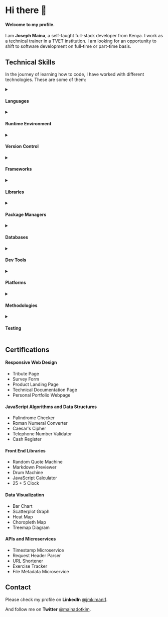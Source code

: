 # Hi there 👋

#### Welcome to my profile.

I am **Joseph Maina**, a self-taught full-stack developer from Kenya. I work as a technical trainer in a TVET institution. I am looking for an opportunity to shift to software development on full-time or part-time basis.

## Technical Skills

In the journey of learning how to code, I have worked with different technologies. These are some of them:

<details>
 <summary><h4>Languages</h4></summary>
 <ul>
  <li>HTML / CSS</li>
  <li>Python</li>
  <li>JavaScript</li>
  <li>TypeScript</li>
 </ul>
</details>

<details>
 <summary><h4>Runtime Environment</h4></summary>
 <ul>
  <li>Node.js</li>
 </ul>
</details>

<details>
 <summary><h4>Version Control</h4></summary>
 <ul>
  <li>Git</li>
  <li>GitHub</li>
 </ul>
</details>

<details>
 <summary><h4>Frameworks</h4></summary>
 <ul>
  <li>Express</li>
  <li>Flask</li>
  <li>Bootstap</li>
  <li>Tailwind</li>
  <li>Next.js</li>
  <li>Gatsby</li>
 </ul>
</details>

<details>
 <summary><h4>Libraries</h4></summary>
 <ul>
  <li>Mongoose</li>
  <li>React</li>
 </ul>
</details>

<details>
 <summary><h4>Package Managers</h4></summary>
 <ul>
  <li>npm</li>
  <li>Yarn</li>
 </ul>
</details>

<details>
 <summary><h4>Databases</h4></summary>
 <ul>
  <li>MongoDB</li>
  <li>SQLite</li>
  <li>PostgreSQL</li>
 </ul>
</details>

<details>
 <summary><h4>Dev Tools</h4></summary>
 <ul>
  <li>VS Code</li>
 </ul>
</details>

<details>
 <summary><h4>Platforms</h4></summary>
 <ul>
  <li>Replit</li>
  <li>CodePen</li>
  <li>Hoppscotch</li>
 </ul>
</details>

<details>
 <summary><h4>Methodologies</h4></summary>
 <ul>
  <li>TDD</li>
  <li>CRUD Operations</li>
  <li>RESTful Architecture</li>
  <li>Responsive Web</li>
  <li>MVC</li>
  <li>OOP</li>
 </ul>
</details>

<details>
 <summary><h4>Testing</h4></summary>
 <ul>
  <li>Mocha</li>
  <li>Chai</li>
  <li>Jest</li>
  <li>Cypress</li>
 </ul>
</details>

## Certifications

#### Responsive Web Design
 * Tribute Page
 * Survey Form
 * Product Landing Page
 * Technical Documentation Page
 * Personal Portfolio Webpage

#### JavaScript Algorithms and Data Structures
 * Palindrome Checker
 * Roman Numeral Converter
 * Caesar's Cipher
 * Telephone Number Validator
 * Cash Register

#### Front End Libraries
 * Random Quote Machine
 * Markdown Previewer
 * Drum Machine
 * JavaScript Calculator
 * 25 + 5 Clock

#### Data Visualization
 * Bar Chart
 * Scatterplot Graph
 * Heat Map
 * Choropleth Map
 * Treemap Diagram

#### APIs and Microservices
 * Timestamp Microservice
 * Request Header Parser
 * URL Shortener
 * Exercise Tracker
 * File Metadata Microservice

## Contact

Please check my profile on **LinkedIn** [@jmkimani1](https://www.linkedin.com/in/jmkimani1/).

And follow me on **Twitter** [@mainadotkim](https://twitter.com/mainadotkim).

<!--
**jmkimani/jmkimani** is a ✨ _special_ ✨ repository because its `README.md` (this file) appears on your GitHub profile.

Here are some ideas to get you started:

- 🔭 I’m currently working on ...
- 🌱 I’m currently learning ...
- 👯 I’m looking to collaborate on ...
- 🤔 I’m looking for help with ...
- 💬 Ask me about ...
- 📫 How to reach me: ...
- 😄 Pronouns: ...
- ⚡ Fun fact: ...

![Twitter](https://user-images.githubusercontent.com/15126598/166483755-abb8dcbd-934d-440c-b65f-909226bcc78d.png)

![linkedin](https://user-images.githubusercontent.com/15126598/166483820-b413db1e-9d26-4a16-aa48-f495a00984d5.png)

<img src="https://raw.githubusercontent.com/github/explore/80688e429a7d4ef2fca1e82350fe8e3517d3494d/topics/react/react.png">

https://raw.githubusercontent.com/github/explore/80688e429a7d4ef2fca1e82350fe8e3517d3494d/topics/javascript/javascript.png

https://raw.githubusercontent.com/github/explore/80688e429a7d4ef2fca1e82350fe8e3517d3494d/topics/python/python.png

https://raw.githubusercontent.com/github/explore/80688e429a7d4ef2fca1e82350fe8e3517d3494d/topics/css/css.png

https://raw.githubusercontent.com/github/explore/80688e429a7d4ef2fca1e82350fe8e3517d3494d/topics/html/html.png

-->
